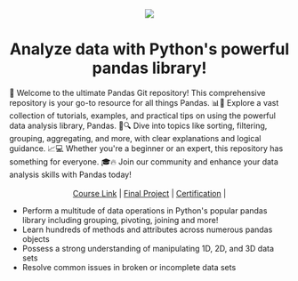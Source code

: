 <div align=center>
    <img src="https://upload.wikimedia.org/wikipedia/commons/thumb/e/ed/Pandas_logo.svg/1200px-Pandas_logo.svg.png">
    <h1> Analyze data with Python's powerful pandas library!  </h1>
</div>
🐼 Welcome to the ultimate Pandas Git repository! This comprehensive repository is your go-to resource for all things Pandas. 📊🐍 Explore a vast collection of tutorials, examples, and practical tips on using the powerful data analysis library, Pandas. 💪🔍 Dive into topics like sorting, filtering, grouping, aggregating, and more, with clear explanations and logical guidance. 📈💻 Whether you're a beginner or an expert, this repository has something for everyone. 🎓🔥 Join our community and enhance your data analysis skills with Pandas today!
<div align=center>

<br>
    <a href="https://www.udemy.com/course/data-analysis-with-pandas/">Course Link</a> |
    <a href=" ">Final Project</a> |
    <a href=" ">Certification</a> |
</div>

- Perform a multitude of data operations in Python's popular pandas library including grouping, pivoting, joining and more!
- Learn hundreds of methods and attributes across numerous pandas objects
- Possess a strong understanding of manipulating 1D, 2D, and 3D data sets
- Resolve common issues in broken or incomplete data sets